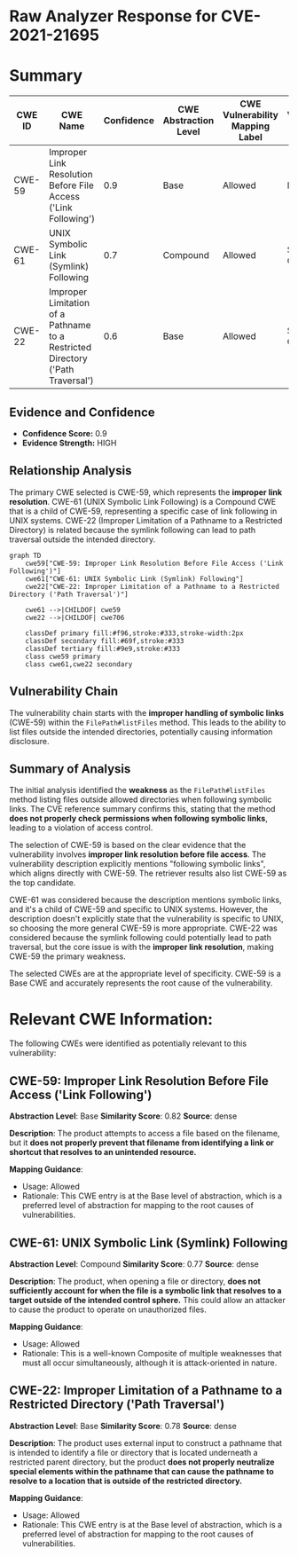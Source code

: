 # Raw Analyzer Response for CVE-2021-21695

# Summary
| CWE ID | CWE Name | Confidence | CWE Abstraction Level | CWE Vulnerability Mapping Label | CWE-Vulnerability Mapping Notes |
|---|---|---|---|---|---|
| CWE-59 | Improper Link Resolution Before File Access ('Link Following') | 0.9 | Base | Allowed | Primary CWE |
| CWE-61 | UNIX Symbolic Link (Symlink) Following | 0.7 | Compound | Allowed | Secondary Candidate |
| CWE-22 | Improper Limitation of a Pathname to a Restricted Directory ('Path Traversal') | 0.6 | Base | Allowed | Secondary Candidate |

## Evidence and Confidence

*   **Confidence Score:** 0.9
*   **Evidence Strength:** HIGH

## Relationship Analysis
The primary CWE selected is CWE-59, which represents the **improper link resolution**. CWE-61 (UNIX Symbolic Link Following) is a Compound CWE that is a child of CWE-59, representing a specific case of link following in UNIX systems. CWE-22 (Improper Limitation of a Pathname to a Restricted Directory) is related because the symlink following can lead to path traversal outside the intended directory.

```mermaid
graph TD
    cwe59["CWE-59: Improper Link Resolution Before File Access ('Link Following')"]
    cwe61["CWE-61: UNIX Symbolic Link (Symlink) Following"]
    cwe22["CWE-22: Improper Limitation of a Pathname to a Restricted Directory ('Path Traversal')"]

    cwe61 -->|CHILDOF| cwe59
    cwe22 -->|CHILDOF| cwe706

    classDef primary fill:#f96,stroke:#333,stroke-width:2px
    classDef secondary fill:#69f,stroke:#333
    classDef tertiary fill:#9e9,stroke:#333
    class cwe59 primary
    class cwe61,cwe22 secondary
```

## Vulnerability Chain
The vulnerability chain starts with the **improper handling of symbolic links** (CWE-59) within the `FilePath#listFiles` method. This leads to the ability to list files outside the intended directories, potentially causing information disclosure.

## Summary of Analysis
The initial analysis identified the **weakness** as the `FilePath#listFiles` method listing files outside allowed directories when following symbolic links. The CVE reference summary confirms this, stating that the method **does not properly check permissions when following symbolic links**, leading to a violation of access control.

The selection of CWE-59 is based on the clear evidence that the vulnerability involves **improper link resolution before file access**. The vulnerability description explicitly mentions "following symbolic links", which aligns directly with CWE-59. The retriever results also list CWE-59 as the top candidate.

CWE-61 was considered because the description mentions symbolic links, and it's a child of CWE-59 and specific to UNIX systems. However, the description doesn't explicitly state that the vulnerability is specific to UNIX, so choosing the more general CWE-59 is more appropriate. CWE-22 was considered because the symlink following could potentially lead to path traversal, but the core issue is with the **improper link resolution**, making CWE-59 the primary weakness.

The selected CWEs are at the appropriate level of specificity. CWE-59 is a Base CWE and accurately represents the root cause of the vulnerability.

# Relevant CWE Information:

The following CWEs were identified as potentially relevant to this vulnerability:

## CWE-59: Improper Link Resolution Before File Access ('Link Following')
**Abstraction Level**: Base
**Similarity Score**: 0.82
**Source**: dense

**Description**:
The product attempts to access a file based on the filename, but it **does not properly prevent that filename from identifying a link or shortcut that resolves to an unintended resource.**

**Mapping Guidance**:
- Usage: Allowed
- Rationale: This CWE entry is at the Base level of abstraction, which is a preferred level of abstraction for mapping to the root causes of vulnerabilities.

## CWE-61: UNIX Symbolic Link (Symlink) Following
**Abstraction Level**: Compound
**Similarity Score**: 0.77
**Source**: dense

**Description**:
The product, when opening a file or directory, **does not sufficiently account for when the file is a symbolic link that resolves to a target outside of the intended control sphere.** This could allow an attacker to cause the product to operate on unauthorized files.

**Mapping Guidance**:
- Usage: Allowed
- Rationale: This is a well-known Composite of multiple weaknesses that must all occur simultaneously, although it is attack-oriented in nature.

## CWE-22: Improper Limitation of a Pathname to a Restricted Directory ('Path Traversal')
**Abstraction Level**: Base
**Similarity Score**: 0.78
**Source**: dense

**Description**:
The product uses external input to construct a pathname that is intended to identify a file or directory that is located underneath a restricted parent directory, but the product **does not properly neutralize special elements within the pathname that can cause the pathname to resolve to a location that is outside of the restricted directory.**

**Mapping Guidance**:
- Usage: Allowed
- Rationale: This CWE entry is at the Base level of abstraction, which is a preferred level of abstraction for mapping to the root causes of vulnerabilities.